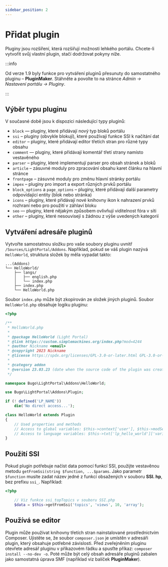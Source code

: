 ```yaml
---
sidebar_position: 2
---
```


# Přidat plugin
Pluginy jsou rozšíření, která rozšiřují možnosti lehkého portálu. Chcete-li vytvořit svůj vlastní plugin, stačí dodržovat pokyny níže.

:::info

Od verze 1.9 byly funkce pro vytváření pluginů přesunuty do samostatného pluginu – **PluginMaker**. Stáhněte a povolte to na stránce _Admin -> Nastavení portálu -> Pluginy_.

:::

## Výběr typu pluginu
V současné době jsou k dispozici následující typy pluginů:

* `block` — pluginy, které přidávají nový typ bloků portálu
* `ssi` – pluginy (obvykle blokují), které používají funkce SSI k načítání dat
* `editor` – pluginy, které přidávají editor třetích stran pro různé typy obsahu
* `comment` — pluginy, které přidávají komentář třetí strany namísto vestavěného
* `parser` – pluginy, které implementují parser pro obsah stránek a bloků
* `article` – zásuvné moduly pro zpracování obsahu karet článku na hlavní stránce
* `frontpage` – zásuvné moduly pro změnu hlavní stránky portálu
* `impex` – pluginy pro import a export různých prvků portálu
* `block_options` a `page_options` – pluginy, které přidávají další parametry odpovídající entity (blok nebo stránka)
* `icons` – pluginy, které přidávají nové knihovny ikon k nahrazení prvků rozhraní nebo pro použití v záhlaví bloku
* `seo` — pluginy, které nějakým způsobem ovlivňují viditelnost fóra v síti
* `other` – pluginy, které nesouvisejí s žádnou z výše uvedených kategorií

## Vytváření adresáře pluginů
Vytvořte samostatnou složku pro vaše soubory pluginu uvnitř `/Sources/LightPortal/Addons`. Například, pokud se váš plugin nazývá `HelloWorld`, struktura složek by měla vypadat takto:

```
...(Addons)
└── HelloWorld/
    ├── langs/
    │   ├── english.php
    │   └── index.php
    ├── index.php
    └── HelloWorld.php
```

Soubor `index.php` může být zkopírován ze složek jiných pluginů. Soubor `HelloWorld.php` obsahuje logiku pluginu:

```php
<?php

/**
 * HelloWorld.php
 *
 * @package HelloWorld (Light Portal)
 * @link https://custom.simplemachines.org/index.php?mod=4244
 * @author Nickname <email>
 * @copyright 2023 Nickname
 * @license https://spdx.org/licenses/GPL-3.0-or-later.html GPL-3.0-or-later
 *
 * @category addon
 * @version 23.03.23 (date when the source code of the plugin was created or last updated, in the format dd.mm.yy)
 */

namespace Bugo\LightPortal\Addons\HelloWorld;

use Bugo\LightPortal\Addons\Plugin;

if (! defined('LP_NAME'))
    die('No direct access...');

class HelloWorld extends Plugin
{
    // Used properties and methods
    // Access to global variables: $this->context['user'], $this->modSettings['variable'], etc.
    // Access to language variables: $this->txt['lp_hello_world']['variable_name']
}

```

## Použití SSI
Pokud plugin potřebuje načíst data pomocí funkcí SSI, použijte vestavěnou metodu `getFromSsi(string $function, ...$params`. Jako parametr `$function` musíte zadat název jedné z funkcí obsažených v souboru **SSI. hp**, bez prefixu `ssi_`. Například:

```php
<?php

    // Viz funkce ssi_topTopics v souboru SSI.php
    $data = $this->getFromSsi('topics', 'views', 10, 'array');
```

## Používá se editor
Plugin může používat knihovny třetích stran nainstalované prostřednictvím Composer. Ujistěte se, že soubor `composer.json` je umístěn v adresáři plugin, který obsahuje potřebné závislosti. Před zveřejněním pluginu otevřete adresář pluginu v příkazovém řádku a spusťte příkaz: `composer install --no-dev -o`. Poté může být celý obsah adresáře pluginů zabalen jako samostatná úprava SMF (například viz balíček **PluginMaker**).
